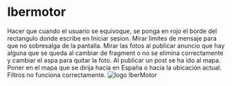 # Ibermotor
Hacer que cuando el usuario se equivoque, se ponga en rojo el borde del rectangulo donde escribe en Iniciar sesion.
Mirar limites de mensaje para que no sobresalga de la pantalla.
Mirar las fotos al publicar anuncio que hay alguna que se queda al cambiar de fragment o no se elimina correctamente y cambiar el aspa para quitar la foto.
Al publicar un post se ha ido al mapa.
Poner en el mapa que se dirija hacia en España o hacia la ubicación actual.
Filtros no funciona correctamente.
![logo IberMotor](https://github.com/JSergio86/IberMotor/assets/80743922/d0e7b2fd-c560-4fc7-92c4-c19fcc509298)
